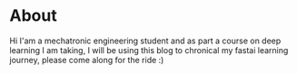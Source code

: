 # About

Hi I'am a mechatronic engineering student and as part a course on deep learning I am taking, I will be using this blog to chronical my fastai learning journey, please come along for the ride :)

